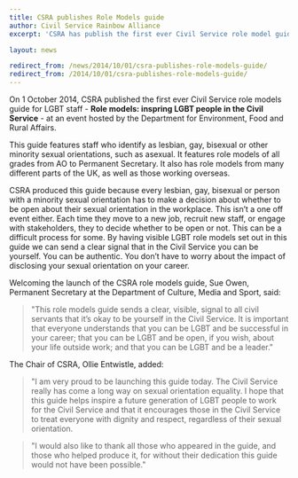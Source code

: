 ```yaml
---
title: CSRA publishes Role Models guide
author: Civil Service Rainbow Alliance
excerpt: 'CSRA has publish the first ever Civil Service role model guide for LGBT staff.'

layout: news

redirect_from: /news/2014/10/01/csra-publishes-role-models-guide/
redirect_from: /2014/10/01/csra-publishes-role-models-guide/
---
```


On 1 October 2014, CSRA published the first ever Civil Service role models guide for LGBT staff - **Role models: inspring LGBT people in the Civil Service** - at an event hosted by the Department for Environment, Food and Rural Affairs.

This guide features staff who identify as lesbian, gay, bisexual or other minority sexual orientations, such as asexual. It features role models of all grades from AO to Permanent Secretary. It also has role models from many different parts of the UK, as well as those working overseas.

CSRA produced this guide because every lesbian, gay, bisexual or person with a minority sexual orientation has to make a decision about whether to be open about their sexual orientation in the workplace. This isn’t a one off event either. Each time they move to a new job, recruit new staff, or engage with stakeholders, they to decide whether to be open or not. This can be a difficult process for some. By having visible LGBT role models set out in this guide we can send a clear signal that in the Civil Service you can be yourself. You can be authentic. You don’t have to worry about the impact of disclosing your sexual orientation on your career.

Welcoming the launch of the CSRA role models guide, Sue Owen, Permanent Secretary at the Department of Culture, Media and Sport, said:

> "This role models guide sends a clear, visible, signal to all civil servants that it’s okay to be yourself in the Civil Service. It is important that everyone understands that you can be LGBT and be successful in your career; that you can be LGBT and be open, if you wish, about your life outside work; and that you can be LGBT and be a leader."

The Chair of CSRA, Ollie Entwistle, added:

> "I am very proud to be launching this guide today. The Civil Service really has come a long way on sexual orientation equality. I hope that this guide helps inspire a future generation of LGBT people to work for the Civil Service and that it encourages those in the Civil Service to treat everyone with dignity and respect, regardless of their sexual orientation.

> "I would also like to thank all those who appeared in the guide, and those who helped produce it, for without their dedication this guide would not have been possible."
